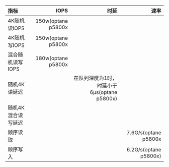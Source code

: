 |指标|IOPS|时延|速率|
|:-|-:|-:|-:|
|4K随机读IOPS|150w(optane p5800x|||
|4K随机写IOPS|150w(optane p5800x|||
|混合随机读写IOPS|180w(optane p5800x|||
|随机4K读延迟||在队列深度为1时，时延小于6µs(optane p5800x)||
|随机4K混合读写延迟||||
|顺序读取|||7.6G/s(optane p5800x|
|顺序写入|||6.2G/s(optane p5800x)|
